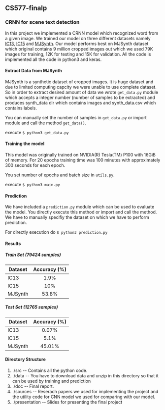 ## CS577-finalp
### CRNN for scene text detection

In this project we implemented a CRNN model which recognized word from a given image. We trained our model on three different 
datasets namely [IC13](https://rrc.cvc.uab.es/?ch=2&com=downloads), [IC15](https://rrc.cvc.uab.es/?ch=4&com=downloads) and [MJSynth](http://www.robots.ox.ac.uk/~vgg/data/text/).
Our model performs best on MJSynth dataset which original contains 9 million cropped images out which we used 79K images for training,
12K for testing and 15K for validation. All the code is implemented all the code in python3 and keras. 

#### Extract Data from MJSynth

MJSynth is a synthetic dataset of cropped images. It is huge dataset and due to limited computing capcity we were unable
to use complete dataset. So in order to extract desired amount of data we wrote `get_data.py` module which accepts a integer
number (number of samples to be extracted) and produces synth_data dir which contains images and synth_data.csv which contains
labels.

You can manually set the number of samples in `get_data.py` or import module and call the method `get_data()`.

execute `$ python3 get_data.py `

#### Training the model

This model was originally trained on NVIDIA(R) Tesla(TM) P100 with 16GiB of memory. For 20 epochs training time was 100 minutes
with approximately 300 seconds for each epoch.

You set number of epochs and batch size in `utils.py`.

execute `$ python3 main.py` 

#### Prediction

We have included a `prediction.py` module which can be used to evaluate the model. You directly execute this method or import
and call the method. We have to manually specifiy the dataset on which we have to perform prediction. 

For directly execution do `$ python3 prediction.py`

#### Results

##### Train Set (79424 samples)
| Dataset       | Accuracy (%)     |
| ------------- |:----------------:|
| IC13          | 1.9%             |
| IC15          | 10%              |
| MJSynth       | 53.8%            |


##### Test Set (12765 samples)
| Dataset       | Accuracy (%)     |
| ------------- |:----------------:|
| IC13          | 0.07%             |
| IC15          | 5.1%             |
| MJSynth       | 45.01%           |

#### Directory Structure
1. ./src -- Contains all the python code.
2. ./data -- You have to download data and unzip in this directory so that it can be used by training and prediction
3. ./doc -- Final report.
4. ./sources -- Reserach papers we used for implementing the project and the utility code for CNN model we used for comparing with our model.
5. ./presentation -- Slides for presenting the final project
